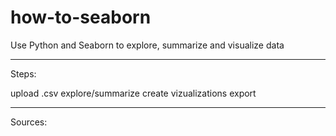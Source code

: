# how-to-seaborn

Use Python and Seaborn to explore, summarize and visualize data

<hr />

Steps:

upload .csv
explore/summarize
create vizualizations
export

<hr />

Sources:
